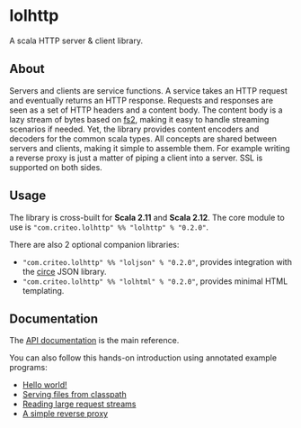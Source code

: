 # lolhttp

A scala HTTP server & client library.

## About

Servers and clients are service functions. A service takes an HTTP request and eventually returns an HTTP response. Requests and responses are seen as a set of HTTP headers and a content body. The content body is a lazy stream of bytes based on [fs2](https://github.com/functional-streams-for-scala/fs2), making it easy to handle streaming scenarios if needed. Yet, the library provides content encoders and decoders for the common scala types. All concepts are shared between servers and clients, making it simple to assemble them. For example writing a reverse proxy is just a matter of piping a client into a server. SSL is supported on both sides.

## Usage

The library is cross-built for __Scala 2.11__ and __Scala 2.12__. The core module to use is `"com.criteo.lolhttp" %% "lolhttp" % "0.2.0"`.

There are also 2 optional companion libraries:

- `"com.criteo.lolhttp" %% "loljson" % "0.2.0"`, provides integration with the [circe](https://circe.github.io/circe/) JSON library.
- `"com.criteo.lolhttp" %% "lolhtml" % "0.2.0"`, provides minimal HTML templating.

## Documentation

The [API documentation](http://g.bort.gitlab.preprod.crto.in/lolhttp/api/lol/index.html) is the main reference.

You can also follow this hands-on introduction using annotated example programs:

- [Hello world!](http://g.bort.gitlab.preprod.crto.in/lolhttp/examples/HelloWorld.scala.html)
- [Serving files from classpath](http://g.bort.gitlab.preprod.crto.in/lolhttp/examples/ServingFiles.scala.html)
- [Reading large request streams](http://g.bort.gitlab.preprod.crto.in/lolhttp/examples/LargeFileUpload.scala.html)
- [A simple reverse proxy](http://g.bort.gitlab.preprod.crto.in/lolhttp/examples/ReverseProxy.scala.html)
